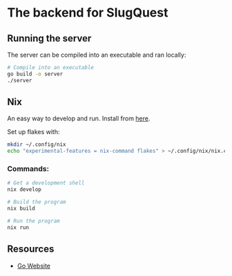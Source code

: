 # The backend for SlugQuest

## Running the server

The server can be compiled into an executable and ran locally:
```bash
# Compile into an executable
go build -o server
./server
```

## Nix

An easy way to develop and run. Install from [here](https://nixos.org/download#nix-install-linux).

Set up flakes with:
```bash
mkdir ~/.config/nix
echo "experimental-features = nix-command flakes" > ~/.config/nix/nix.conf
```

### Commands:
```bash
# Get a development shell
nix develop

# Build the program
nix build

# Run the program
nix run
```

## Resources

* [Go Website](https://go.dev/)
